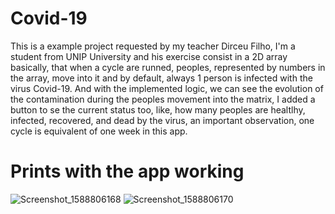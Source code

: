 # Covid-19
This is a example project requested by my teacher Dirceu Filho, I'm a student from UNIP University and his exercise consist in a 2D array basically, that when a cycle are runned, peoples, represented by numbers in the array, move into it and by default, always 1 person is infected with the virus Covid-19. And with the implemented logic, we can see the evolution of the contamination during the peoples movement into the matrix, I added a button to se the current status too, like, how many peoples are healtlhy, infected, recovered, and dead by the virus, an important observation, one cycle is equivalent of one week in this app.

# Prints with the app working
![Screenshot_1588806168](https://user-images.githubusercontent.com/35138215/81236959-bde59580-8fd4-11ea-8674-e69c4bd5494f.png)
![Screenshot_1588806170](https://user-images.githubusercontent.com/35138215/81236965-bfaf5900-8fd4-11ea-8697-a608d534a169.png)
